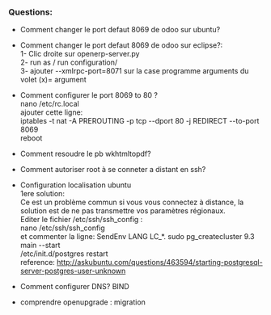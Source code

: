 ### Questions:    
- Comment changer le port defaut 8069 de odoo sur ubuntu?
- Comment changer le port defaut 8069 de odoo sur eclipse?:   
1- Clic droite sur openerp-server.py    
2- run as / run configuration/    
3- ajouter --xmlrpc-port=8071 sur la case programme arguments du volet (x)= argument    


- Comment configurer le port 8069 to 80 ?   
nano /etc/rc.local    
ajouter cette ligne:    
iptables -t nat -A PREROUTING -p tcp --dport 80 -j REDIRECT --to-port 8069    
reboot    

- Comment resoudre le pb wkhtmltopdf?
- Comment autoriser root à se conneter a distant en ssh?
- Configuration localisation ubuntu  
1ere solution:   
Ce est un problème commun si vous vous connectez à distance, la solution est de ne pas transmettre vos paramètres régionaux.  
Editer le fichier /etc/ssh/ssh_config :    
nano /etc/ssh/ssh_config   
et commenter la ligne: SendEnv LANG LC_*. 
sudo pg_createcluster 9.3 main --start  
/etc/init.d/postgres restart  
reference: http://askubuntu.com/questions/463594/starting-postgresql-server-postgres-user-unknown

- Comment configurer DNS? BIND
- comprendre openupgrade : migration


